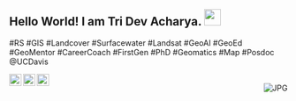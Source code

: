 ## Hello World! I am Tri Dev Acharya. <img src="https://raw.githubusercontent.com/iampavangandhi/iampavangandhi/master/gifs/Hi.gif" width="30px"></h2>

#RS #GIS #Landcover #Surfacewater #Landsat #GeoAI #GeoEd #GeoMentor #CareerCoach #FirstGen #PhD #Geomatics #Map #Posdoc @UCDavis

<a href="https://twitter.com/dev_333">
  <img align="left" alt="Ajay's Twitter" width="22px" src="https://cdn.jsdelivr.net/npm/simple-icons@v3/icons/twitter.svg" />
</a>
<a href="https://www.linkedin.com/in/tridev/">
  <img align="left" alt="Ajay's Linkdein" width="22px" src="https://cdn.jsdelivr.net/npm/simple-icons@v3/icons/linkedin.svg" />
</a>
<a href="https://github.com/trydave">
  <img align="left" alt="Ajay's Github" width="22px" src="https://cdn.jsdelivr.net/npm/simple-icons@v3/icons/github.svg" />
</a>
<br />
<img align="right" alt="JPG" src="https://geospatialmedia.s3.amazonaws.com/wp-content/uploads/2019/08/Geo.jpg" />
